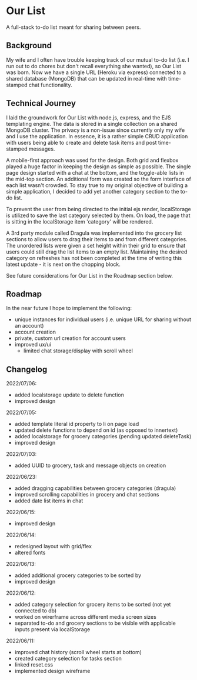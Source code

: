 # Our List

A full-stack to-do list meant for sharing between peers.
## Background

My wife and I often have trouble keeping track of our mutual to-do list 
(i.e. I run out to do chores but don't recall everything she wanted), so Our List was born. Now we have a single URL (Heroku via express) connected to a shared database (MongoDB) that can be updated in real-time with time-stamped chat functionality.
## Technical Journey

I laid the groundwork for Our List with node.js, express, and the EJS templating engine. 
The data is stored in a single collection on a shared MongoDB cluster. The privacy is a non-issue since currently only my wife and I use the application. In essence, it is a rather simple CRUD application with users being able to create and delete task items and post time-stamped messages.

A mobile-first approach was used for the design. Both grid and flexbox played a huge factor in keeping the design as simple as possible. The single page design started with a chat at the bottom, and the toggle-able lists in the mid-top section. An additional form was created so the form interface of each list wasn't crowded. To stay true to my original objective of building a simple application, I decided to add yet another category section to the to-do list. 

To prevent the user from being directed to the initial ejs render, localStorage is utilized to save the last category selected by them. On load, the page that is sitting in the localStorage item 'category' will be rendered.

A 3rd party module called Dragula was implemented into the grocery list sections to allow users to drag their items to and from different categories. The unordered lists were given a set height within their grid to ensure that users could still drag the list items to an empty list. Maintaining the desired category on refreshes has not been completed at the time of writing this latest update - it is next on the chopping block.

See future considerations for Our List in the Roadmap section below.

## Roadmap

In the near future I hope to implement the following:
- unique instances for individual users (i.e. unique URL for sharing without an account)
- account creation
- private, custom url creation for account users
- improved ux/ui
    - limited chat storage/display with scroll wheel

## Changelog

2022/07/06:

- added localstorage update to delete function
- improved design

2022/07/05:

- added template literal id property to li on page load
- updated delete functions to depend on id (as opposed to innertext)
- added localstorage for grocery categories (pending updated deleteTask)
- improved design

2022/07/03:

- added UUID to grocery, task and message objects on creation

2022/06/23:

- added dragging capabilities between grocery categories (dragula)
- improved scrolling capabilities in grocery and chat sections
- added date list items in chat

2022/06/15:

- improved design

2022/06/14:

- redesigned layout with grid/flex
- altered fonts

2022/06/13:

- added additional grocery categories to be sorted by
- improved design

2022/06/12:

- added category selection for grocery items to be sorted (not yet connected to db)
- worked on wirerframe across different media screen sizes
- separated to-do and grocery sections to be visible with applicable inputs present via localStorage

2022/06/11:

- improved chat history (scroll wheel starts at bottom)
- created category selection for tasks section
- linked reset.css
- implemented design wireframe